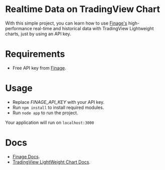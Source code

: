 
# Realtime Data on TradingView Chart

With this simple project, you can learn how to use  [Finage's](https://finage.co.uk) high-performance real-time and historical data with TradingView Lightweight charts, just by using an API key.

# Requirements

- Free API key from [Finage](https://finage.co.uk). 

# Usage

- Replace _FINAGE_API_KEY_ with your API key.
- Run `npm install` to install required modules.
- Run `node app` to run the project.


Your application will run on `localhost:3000`


# Docs

* [Finage Docs](https://finage.co.uk/docs). 
* [TradingView LightWeight Chart Docs](https://tradingview.github.io/lightweight-charts/). 
